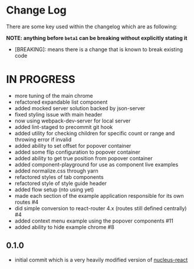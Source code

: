 # Change Log

There are some key used within the changelog which are as following:

**NOTE: anything before `beta1` can be breaking without explicitly stating it**

* [BREAKING]: means there is a change that is known to break existing code

# IN PROGRESS

* more tuning of the main chrome
* refactored expandable list component
* added mocked server solution backed by json-server
* fixed styling issue with main header
* now using webpack-dev-server for local server
* added lint-staged to precommit git hook
* added utility for checking children for specific count or range and throwing error if invalid
* added ability to set offset for popover container
* added some flip configuration to popover container
* added ability to get true position from popover container
* added component-playground for use as component live examples
* added normalize.css through yarn
* refactored styles of tab components
* refactored style of style guide header
* added flow setup (nto using yet)
* made each section of the example application responsible for its own routes #4
* did simple conversion to react-router 4.x (routes still defined centrally) #4
* added context menu example using the popover components #11
* added ability to hide example chrome #8

## 0.1.0

* initial commit which is a very heavily modified version of [nucleus-react](https://github.com/ryanzec/nucleus-react)
